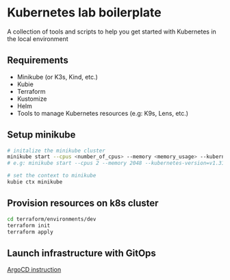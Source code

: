 # Kubernetes lab boilerplate
A collection of tools and scripts to help you get started with Kubernetes in the local environment

## Requirements
- Minikube (or K3s, Kind, etc.)
- Kubie
- Terraform
- Kustomize
- Helm 
- Tools to manage Kubernetes resources (e.g: K9s, Lens, etc.)

## Setup minikube
```bash
# initalize the minikube cluster
minikube start --cpus <number_of_cpus> --memory <memory_usage> --kubernetes-version=<version> --driver=docker
# e.g: minikube start --cpus 2 --memory 2048 --kubernetes-version=v1.31 --driver=docker

# set the context to minikube
kubie ctx minikube
```

## Provision resources on k8s cluster
```bash
cd terraform/environments/dev
terraform init
terraform apply
```

## Launch infrastructure with GitOps 
[ArgoCD instruction](./k8s/gitops/README.md)
